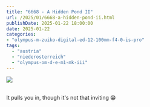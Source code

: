 ```yaml
---
title: "6668 - A Hidden Pond II"
url: /2025/01/6668-a-hidden-pond-ii.html
publishDate: 2025-01-22 18:00:00
date: 2025-01-22
categories:
- "olympus-m-zuiko-digital-ed-12-100mm-f4-0-is-pro"
tags:
  - "austria"
  - "niederosterreich"
  - "olympus-om-d-e-m1-mk-iii"
---
```

<div class="container">
<div class="center"><a target="_blank" href="https://d25zfm9zpd7gm5.cloudfront.net/1200x1200/2020/20200913_131408_lr.jpg"><img class="webfeedsFeaturedVisual" src="https://d25zfm9zpd7gm5.cloudfront.net/0600x0600/2020/20200913_131408_lr.jpg" /></a></div>
</div>
<br />

It pulls you in, though it's not that inviting :grin:
